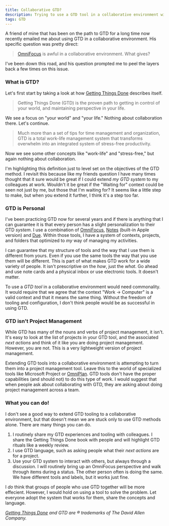```yaml
---
title: Collaborative GTD?
description: Trying to use a GTD tool in a collaborative environment with other people? GTD principles are great to share, but not tools.
tags: GTD
---
```


A friend of mine that has been on the path to GTD for a long time now recently emailed me about using GTD in a collaborative environment. His specific question was pretty direct:

> [OmniFocus][of] is awful in a collaborative environment. What gives? 

I've been down this road, and his question prompted me to peel the layers back a few times on this issue.

### What is GTD?

Let's first start by taking a look at how [Getting Things Done][gtd] describes itself.

> Getting Things Done (GTD) is the proven path to getting in control of your world, and maintaining perspective in your life.

We see a focus on "your world" and "your life." Nothing about collaboration there. Let's continue.

> Much more than a set of tips for time management and organization, GTD is a total work-life management system that transforms overwhelm into an integrated system of stress-free productivity.

Now we see some other concepts like "work-life" and "stress-free," but again nothing about collaboration.

I'm highlighting this definition just to level set on the objectives of the GTD method. I revisit this because like my friends question I have many times thought that it sure would be great if I could extend *my GTD system* to my colleagues at work. Wouldn't it be great if the "Waiting for" context could be seen not just by me, but those that I'm waiting for? It seems like a little step to make, but when you extend it further, I think it's a step too far.

### GTD is Personal

I've been practicing GTD now for several years and if there is anything that I can guarantee it is that every person has a slight personalization to their GTD *system*. I use a combination of [OmniFocus][of], [Notes](https://support.apple.com/en-us/HT204987) (built-in Apple version) and [Due][due]. Within those tools, I have a system of contexts, projects, and folders that optimized to *my* way of managing my activities.

I can guarantee that my structure of tools and the way that I use them is different from yours. Even if you use the same tools the way that you use them will be different. This is part of what makes GTD work for a wide variety of people. It isn't prescriptive on the *how*, just the *what*. Go ahead and use note cards and a physical inbox or use electronic tools. It doesn't matter.

To use a *GTD tool* in a collaborative environment would need commonality. It would require that we agree that the context "Work &rarr; Computer" is a valid context and that it means the same thing. Without the freedom of tooling and configuration, I don't think people would be as successful in using GTD.

### GTD isn't Project Management

While GTD has many of the nouns and verbs of project management, it isn't. It's easy to look at the list of projects in your GTD tool, and the associated *next actions* and think of it like you are doing project management. However, you are not. This is a very lightweight version of project management.

Extending GTD tools into a collaborative environment is attempting to turn them into a project management tool. Leave this to the world of specialized tools like Microsoft Project or [OmniPlan][op]. GTD tools don't have the proper capabilities (and should not) to do this type of work. I would suggest that when people ask about collaborating with GTD, they are asking about doing project management across a team.

### What you can do!

I don't see a good way to extend GTD tooling to a collaborative environment, but that doesn't mean we are stuck only to use GTD methods alone. There are many things you can do.

 1. I routinely share my GTD experiences and tooling with colleagues. I share the Getting Things Done book with people and will highlight GTD rituals like a weekly review.
 2. I use GTD language, such as asking people what their *next actions* are for a project.
 3. Use your GTD system to interact with others, but always through a discussion. I will routinely bring up an OmniFocus perspective and walk through items during a status. The other person often is doing the same. We have different tools and labels, but it works just fine.

I *do* think that groups of people who use GTD together will be more effecient. However, I would hold on using a tool to solve the problem. Let everyone adopt the system that works for them, share the concepts and language.

*[Getting Things Done][gtd] and GTD are &reg; trademarks of The David Allen Company.*

[gtd]: http://gettingthingsdone.com
[of]: https://www.omnigroup.com/omnifocus
[due]: http://www.dueapp.com
[op]: https://www.omnigroup.com/omniplan
